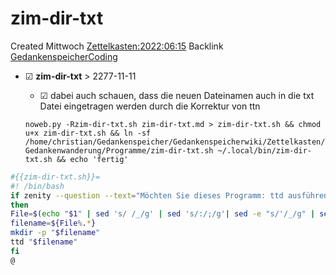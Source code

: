 # zim-dir-txt
Created Mittwoch [Zettelkasten:2022:06:15]()
Backlink [GedankenspeicherCoding](../GedankenspeicherCoding.md)

* ☑ **zim-dir-txt**  >  2277-11-11
	* ☑ dabei auch schauen, dass die neuen Dateinamen auch in die txt Datei eingetragen werden durch die Korrektur von ttn


  ``noweb.py -Rzim-dir-txt.sh zim-dir-txt.md > zim-dir-txt.sh && chmod u+x zim-dir-txt.sh && ln -sf /home/christian/Gedankenspeicher/Gedankenspeicherwiki/Zettelkasten/Gedankenwanderung/Programme/zim-dir-txt.sh ~/.local/bin/zim-dir-txt.sh && echo 'fertig'``


```bash
#{{zim-dir-txt.sh}}=
#! /bin/bash
if zenity --question --text="Möchten Sie dieses Programm: ttd ausführen?"
then 
File=$(echo "$1" | sed 's/ /_/g' | sed 's/:/;/g'| sed -e "s/'/_/g" | sed 's/\"//g')
filename=${File%.*}
mkdir -p "$filename"
ttd "$filename"
fi
@
```

